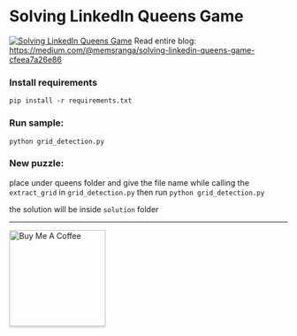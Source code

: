 # Solving LinkedIn Queens Game
<a href="https://medium.com/@memsranga/solving-linkedin-queens-game-cfeea7a26e86"><img src="https://miro.medium.com/v2/resize:fit:2000/format:webp/1*PHPi_BaY2gzdhgbRm1NWEQ.jpeg" alt="Solving LinkedIn Queens Game" 
style="" ></a>
Read entire blog: https://medium.com/@memsranga/solving-linkedin-queens-game-cfeea7a26e86

### Install requirements
`pip install -r requirements.txt`

### Run sample:
`python grid_detection.py`

### New puzzle:
place under queens folder and give the file name while calling the `extract_grid` in `grid_detection.py`
then run
`python grid_detection.py`

the solution will be inside `solution` folder

---


<a href="https://www.buymeacoffee.com/memsranga" target="_blank"><img src="https://cdn.buymeacoffee.com/buttons/v2/arial-orange.png" alt="Buy Me A Coffee" style="width: 174px !important;box-shadow: 0px 3px 2px 0px rgba(190, 190, 190, 0.5) !important;-webkit-box-shadow: 0px 3px 2px 0px rgba(190, 190, 190, 0.5) !important;" ></a>
